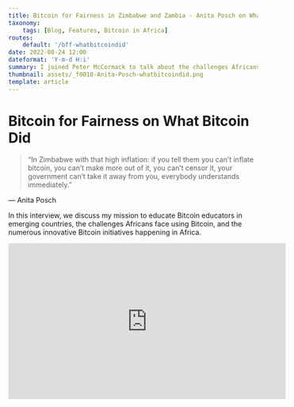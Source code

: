 ```yaml
---
title: Bitcoin for Fairness in Zimbabwe and Zambia - Anita Posch on What Bitcoin Did
taxonomy:
    tags: [Blog, Features, Bitcoin in Africa]
routes:
    default: '/bff-whatbitcoindid'
date: 2022-08-24 12:00
dateformat: 'Y-m-d H:i'
summary: I joined Peter McCormack to talk about the challenges Africans face using Bitcoin, and the numerous innovative Bitcoin initiatives happening.
thumbnail: assets/_f0018-Anita-Posch-whatbitcoindid.png
template: article
---
```


# Bitcoin for Fairness on What Bitcoin Did

> “In Zimbabwe with that high inflation: if you tell them you can’t inflate bitcoin, you can’t make more out of it, you can’t censor it, your government can’t take it away from you, everybody understands immediately.”

— Anita Posch

In this interview, we discuss my mission to educate Bitcoin educators in emerging countries, the challenges Africans face using Bitcoin, and the numerous innovative Bitcoin initiatives happening in Africa.

<iframe width="560" height="315" src="https://www.youtube-nocookie.com/embed/wUMxd-C4CZk?si=Gpj6wXTc0xJgFvHH" title="YouTube video player" frameborder="0" allow="accelerometer; autoplay; clipboard-write; encrypted-media; gyroscope; picture-in-picture; web-share" referrerpolicy="strict-origin-when-cross-origin" allowfullscreen></iframe>
